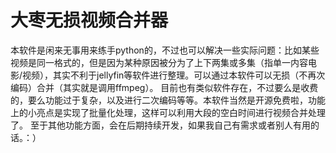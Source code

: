 # 大枣无损视频合并器
本软件是闲来无事用来练手python的，不过也可以解决一些实际问题：比如某些视频是同一格式的，但是因为某种原因被分为了上下两集或多集（指单一内容电影/视频），其实不利于jellyfin等软件进行整理。可以通过本软件可以无损（不再次编码）合并（其实就是调用ffmpeg）。
目前也有类似软件存在，不过要么是收费的，要么功能过于复杂，以及进行二次编码等等。本软件当然是开源免费啦，功能上的小亮点是实现了批量化处理，这样可以利用大段的空白时间进行视频合并处理了。
至于其他功能方面，会在后期持续开发，如果我自己有需求或者别人有用的话。：）
